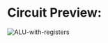 # Circuit Preview:
![ALU-with-registers](https://github.com/SalmaKHD/uopeople-projects/blob/main/computer-systems/logic-circuit-design/ALU_with_Registers/ALU_with_Registers.jpg?raw=true)

